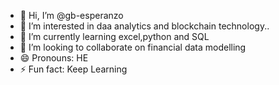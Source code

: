 - 👋 Hi, I’m @gb-esperanzo
- 👀 I’m interested in daa analytics and blockchain technology..
- 🌱 I’m currently learning excel,python and SQL
- 💞️ I’m looking to collaborate on financial data modelling
- 😄 Pronouns: HE
- ⚡ Fun fact: Keep Learning

<!---
gb-esperanzo/gb-esperanzo is a ✨ special ✨ repository because its `README.md` (this file) appears on your GitHub profile.
You can click the Preview link to take a look at your changes.
--->
